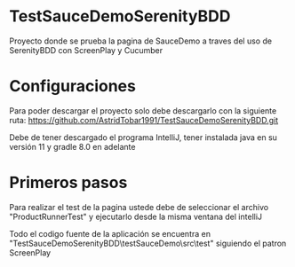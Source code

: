 # TestSauceDemoSerenityBDD
Proyecto donde se prueba la pagina de SauceDemo a traves del uso de SerenityBDD con ScreenPlay y Cucumber

# Configuraciones
Para poder descargar el proyecto solo debe descargarlo con la siguiente ruta:
https://github.com/AstridTobar1991/TestSauceDemoSerenityBDD.git

Debe de tener descargado el programa IntelliJ, tener instalada java en su versión 11 y gradle 8.0 en adelante

# Primeros pasos
Para realizar el test de la pagina ustede debe de seleccionar el archivo "ProductRunnerTest" y ejecutarlo desde la misma ventana del intelliJ

Todo el codigo fuente de la aplicación se encuentra en "TestSauceDemoSerenityBDD\testSauceDemo\src\test" siguiendo el patron ScreenPlay
